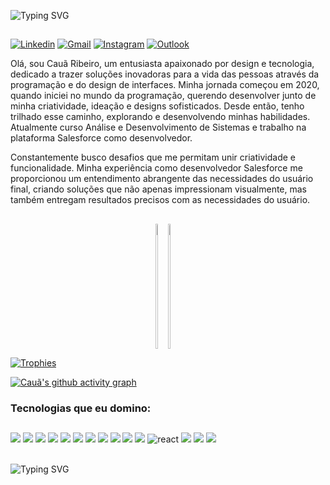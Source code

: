 ![Typing SVG](https://readme-typing-svg.demolab.com?font=Fira+Code&size=29&pause=1500&weight=900&duration=3500&color=FFFFFF&background=FFFFFF00&vCenter=true&width=1100&height=60&lines=👋👋+Olá.+Meu+nome+é+Cauã,+e+eu+sou+um+Desenvolvedor+Front+End!)
##
[![Linkedin](https://img.shields.io/badge/LinkedIn-0077B5?style=for-the-badge&logo=linkedin&logoColor=white)](https://www.linkedin.com/in/cau%C3%A3-ribeiro-5b4a29251/)
[![Gmail](https://img.shields.io/badge/Gmail-D14836?style=for-the-badge&logo=gmail&logoColor=white)](mailto:cauaribeirob915@gmail.com)
[![Instagram](https://img.shields.io/badge/Instagram-E4405F?style=for-the-badge&logo=instagram&logoColor=white)](https://www.instagram.com/caua_renaitre/)
[![Outlook](https://img.shields.io/badge/Microsoft_Outlook-0078D4?style=for-the-badge&logo=microsoft-outlook&logoColor=white)](mailto:caua.bonfim@sptech.school)

Olá, sou Cauã Ribeiro, um entusiasta apaixonado por design e tecnologia, dedicado a trazer soluções inovadoras para a vida das pessoas através da programação e do design de interfaces. Minha jornada começou em 2020, quando iniciei no mundo da programação, querendo desenvolver junto de minha criatividade, ideação e designs sofisticados. Desde então, tenho trilhado esse caminho, explorando e desenvolvendo minhas habilidades. Atualmente curso Análise e Desenvolvimento de Sistemas e trabalho na plataforma Salesforce como desenvolvedor.

Constantemente busco desafios que me permitam unir criatividade e funcionalidade. Minha experiência como desenvolvedor Salesforce me proporcionou um entendimento abrangente das necessidades do usuário final, criando soluções que não apenas impressionam visualmente, mas também entregam resultados precisos com as necessidades do usuário.
##
<div display style= "display: flex; justify-content: center;">
<div display style= "display: flex; justify-content: space-between;">
  <span style= "display: flex;">
    <a href="https://github.com/Cabayer915"></a>
    <img height="200px" width="45%" src="https://github-readme-stats.vercel.app/api?username=cabayer915&show_icons=true&theme=merko"/>
  </span>

  <span style= "display: flex;">
  <a href="https://github.com/Cabayer915">
  <img height="200px" width="40%" src="https://github-readme-stats.vercel.app/api/top-langs/?username=Cabayer915&layout=compact&langs_count=7&theme=merko" />
 </span>
</div>
</div>

![Trophies](https://github-profile-trophy.vercel.app/?username=cabayer915&row=1&column=6&theme=radical&margin-w=41&margin-h=41) 

[![Cauã's github activity graph](https://github-readme-activity-graph.vercel.app/graph?username=cabayer915&bg_color=0d1117&color=00ebe8&line=00ffff&point=1d8686&area=true&hide_border=true)](https://github.com/ashutosh00710/github-readme-activity-graph)

### Tecnologias que eu domino:
##
<div style="display: inline_block">
<img aling="center" src="https://img.shields.io/badge/HTML5-E34F26?style=for-the-badge&logo=html5&logoColor=white"/>
<img aling="center" src="https://img.shields.io/badge/CSS3-1572B6?style=for-the-badge&logo=css3&logoColor=white"/>
<img aling="center" src="https://img.shields.io/badge/JavaScript-323330?style=for-the-badge&logo=javascript&logoColor=F7DF1E"/>
<img aling="center" src="https://img.shields.io/badge/Salesforce-00A1E0?style=for-the-badge&logo=Salesforce&logoColor=white"/>
<img aling="center" src="https://img.shields.io/badge/MySQL-00000F?style=for-the-badge&logo=mysql&logoColor=white"/>
<img aling="center" src="https://img.shields.io/badge/Java-ED8B00?style=for-the-badge&logo=openjdk&logoColor=white"/>
<img aling="center" src="https://img.shields.io/badge/Figma-F24E1E?style=for-the-badge&logo=figma&logoColor=white"/>
<img aling="center" src="https://img.shields.io/badge/Unity-100000?style=for-the-badge&logo=unity&logoColor=white"/>
<img aling="center" src="https://img.shields.io/badge/Spring-6DB33F?style=for-the-badge&logo=spring&logoColor=white"/>
<img aling="center" src="https://img.shields.io/badge/Spring_Boot-F2F4F9?style=for-the-badge&logo=spring-boot"/>
<img aling="center" src="https://img.shields.io/badge/Node%20js-339933?style=for-the-badge&logo=nodedotjs&logoColor=white"/>
<img alt="react" src="https://img.shields.io/badge/React-20232A?style=for-the-badge&logo=react&logoColor=61DAFB" >
<img aling="center" src="https://img.shields.io/badge/React_Native-20232A?style=for-the-badge&logo=react&logoColor=61DAFB"/>
<img aling="center" src="https://img.shields.io/badge/Microsoft_SQL_Server-CC2927?style=for-the-badge&logo=microsoft-sql-server&logoColor=white"/>
<img aling="center" src="https://img.shields.io/badge/TypeScript-007ACC?style=for-the-badge&logo=typescript&logoColor=white"/>
</div><br>

![Typing SVG](https://readme-typing-svg.demolab.com?font=Fira+Code&size=29&pause=1500&weight=900&duration=3500&color=FFFFFF&background=FFFFFF00&vCenter=true&width=1100&height=60&lines=👋+Obrigado+por+sua+visita,+nos+vemos+em+breve!)
##
